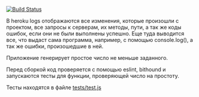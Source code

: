 [![Build Status](https://travis-ci.org/yuriy-baranov/prime-number-generator.svg?branch=master)](https://travis-ci.org/yuriy-baranov/prime-number-generator)

В heroku logs отображаются все изменения, которые произошли с проектом, все запросы к серверам, их методы, пути, а так же коды ошибок, если они не были выполнены успешно. Еще туда выводится все, что выдаст сама программа, например, с помощью console.log(), а так же ошибки, произошедшие в ней.

Приложение генерирует простое число не меньше заданного.

Перед сборкой код проверяется с помощью eslint, bithound и запускаются тесты для функции, проверяющей число на простоту.

Тесты находятся в файле [tests/test.js](https://github.com/yuriy-baranov/prime-number-generator/blob/master/tests/test.js)
